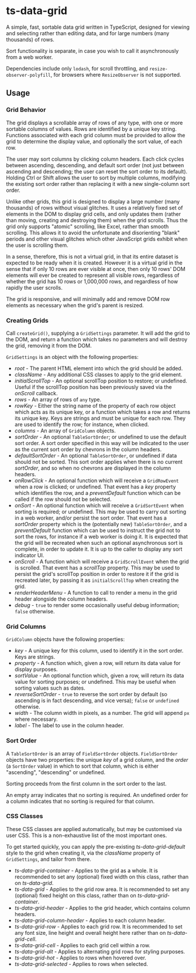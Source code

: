 # ts-data-grid

A simple, fast, sortable data grid written in TypeScript, designed for viewing and selecting rather than editing data, and for large numbers (many thousands) of rows.

Sort functionality is separate, in case you wish to call it asynchronously from a web worker.

Dependencies include only `lodash`, for scroll throttling, and `resize-observer-polyfill`, for browsers where `ResizeObserver` is not supported.

## Usage

### Grid Behavior

The grid displays a scrollable array of rows of any type, with one or more sortable columns of values. Rows are identified by a unique key string. Functions associated with each grid column must be provided to allow the grid to determine the display value, and optionally the sort value, of each row.

The user may sort columns by clicking column headers. Each click cycles between ascending, descending, and default sort order (not just between ascending and descending; the user can reset the sort order to its default). Holding Ctrl or Shift allows the user to sort by multiple columns, modifying the existing sort order rather than replacing it with a new single-column sort order.

Unlike other grids, this grid is designed to display a large number (many thousands) of rows without visual glitches. It uses a relatively fixed set of elements in the DOM to display grid cells, and only updates them (rather than moving, creating and destroying them) when the grid scrolls. Thus the grid only supports "atomic" scrolling, like Excel, rather than smooth scrolling. This allows it to avoid the unfortunate and disorienting "blank" periods and other visual glitches which other JavaScript grids exhibit when the user is scrolling them.

In a sense, therefore, this is not a virtual grid, in that its entire dataset is expected to be ready when it is created. However it is a virtual grid in the sense that if only 10 rows are ever visible at once, then only 10 rows' DOM elements will ever be created to represent all visible rows, regardless of whether the grid has 10 rows or 1,000,000 rows, and regardless of how rapidly the user scrolls.

The grid is responsive, and will minimally add and remove DOM row elements as necessary when the grid's parent is resized.

### Creating Grids

Call `createGrid()`, supplying a `GridSettings` parameter. It will add the grid to the DOM, and return a function which takes no parameters and will destroy the grid, removing it from the DOM.

`GridSettings` is an object with the following properties:

* *root* - The parent HTML element into which the grid should be added.
* *className* - Any additional CSS classes to apply to the grid element.
* *initialScrollTop* - An optional scrollTop position to restore; or undefined. Useful if the scrollTop position has been previously saved via the *onScroll* callback.
* *rows* - An array of rows of `any` type.
* *rowKey* - Either the string name of the property of each row object which acts as its unique key, or a function which takes a row and returns its unique key. Keys are strings and must be unique for each row. They are used to identify the row; for instance, when clicked.
* *columns* - An array of `GridColumn` objects.
* *sortOrder* - An optional `TableSortOrder`; or undefined to use the default sort order. A sort order specified in this way will be indicated to the user as the current sort order by chevrons in the column headers.
* *defaultSortOrder* - An optional `TableSortOrder`, or undefined if data should not be sorted. This sort order applies when there is no current *sortOrder*, and so when no chevrons are displayed in the column headers.
* *onRowClick* - An optional function which will receive a `GridRowEvent` when a row is clicked; or undefined. That event has a *key* property which identifies the row, and a *preventDefault* function which can be called if the row should not be selected.
* *onSort* - An optional function which will receive a `GridSortEvent` when sorting is required; or undefined. This may be used to carry out sorting in a web worker, and/or persist the sort order. That event has a *sortOrder* property which is the (potentially new) `TableSortOrder`, and a *preventDefault* function which can be used to instruct the grid not to sort the rows, for instance if a web worker is doing it. It is expected that the grid will be recreated when such an optional asynchronous sort is complete, in order to update it. It is up to the caller to display any sort indicator UI.
* *onScroll* - A function which will receive a `GridScrollEvent` when the grid is scrolled. That event has a *scrollTop* property. This may be used to persist the grid's scrollTop position in order to restore it if the grid is recreated later, by passing it as `initialScrollTop` when creating the grid.
* *renderHeaderMenu* - A function to call to render a menu in the grid header alongside the column headers.
* *debug* - `true` to render some occasionally useful debug information; `false` otherwise.

### Grid Columns

`GridColumn` objects have the following properties:

* *key* - A unique key for this column, used to identify it in the sort order. Keys are strings.
* *property* - A function which, given a row, will return its data value for display purposes.
* *sortValue* - An optional function which, given a row, will return its data value for sorting purposes; or undefined. This may be useful when sorting values such as dates.
* *reverseSortOrder* - `true` to reverse the sort order by default (so ascending is in fact descending, and vice versa); `false` or `undefined` otherwise.
* *width* - The column width in pixels, as a number. The grid will append `px` where necessary.
* *label* - The label to use in the column header.

### Sort Order

A `TableSortOrder` is an array of `FieldSortOrder` objects. `FieldSortOrder` objects have two properties: the unique *key* of a grid column, and the *order* (a `SortOrder` value) in which to sort that column, which is either "ascending", "descending" or undefined.

Sorting proceeds from the first column in the sort order to the last.

An empty array indicates that no sorting is required. An undefined order for a column indicates that no sorting is required for that column.

### CSS Classes

These CSS classes are applied automatically, but may be customised via user CSS. This is a non-exhaustive list of the most important ones.

To get started quickly, you can apply the pre-existing *ts-data-grid-default* style to the grid when creating it, via the *className* property of `GridSettings`, and tailor from there.

* *ts-data-grid-container* - Applies to the grid as a whole. It is recommended to set any (optional) fixed width on this class, rather than on *ts-data-grid*.
* *ts-data-grid* - Applies to the grid row area. It is recommended to set any (optional) fixed height on this class, rather than on *ts-data-grid-container*.
* *ts-data-grid-header* - Applies to the grid header, which contains column headers.
* *ts-data-grid-column-header* - Applies to each column header.
* *ts-data-grid-row* - Applies to each grid row. It is recommended to set any font size, line height and overall height here rather than on *ts-data-grid-cell*.
* *ts-data-grid-cell* - Applies to each grid cell within a row.
* *ts-data-grid-alt* - Applies to alternating grid rows for styling purposes.
* *ts-data-grid-hot* - Applies to rows when hovered over.
* *ts-data-grid-selected* - Applies to rows when selected.
